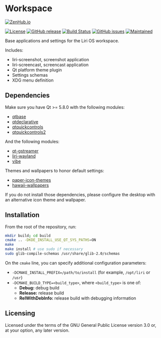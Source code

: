 Workspace
=========

[![ZenHub.io](https://img.shields.io/badge/supercharged%20by-zenhub.io-blue.svg)](https://zenhub.io)

[![License](https://img.shields.io/badge/license-GPLv3.0-blue.svg)](https://www.gnu.org/licenses/gpl-3.0.html)
[![GitHub release](https://img.shields.io/github/release/lirios/workspace.svg)](https://github.com/lirios/workspace)
[![Build Status](https://travis-ci.org/lirios/workspace.svg?branch=develop)](https://travis-ci.org/lirios/workspace)
[![GitHub issues](https://img.shields.io/github/issues/lirios/workspace.svg)](https://github.com/lirios/workspace/issues)
[![Maintained](https://img.shields.io/maintenance/yes/2016.svg)](https://github.com/lirios/workspace/commits/develop)

Base applications and settings for the Liri OS workspace.

Includes:

* liri-screenshot, screenshot application
* liri-screencast, screencast application
* Qt platform theme plugin
* Settings schemas
* XDG menu definition

## Dependencies

Make sure you have Qt >= 5.8.0 with the following modules:

 * [qtbase](http://code.qt.io/cgit/qt/qtbase.git)
 * [qtdeclarative](http://code.qt.io/cgit/qt/qtdeclarative.git)
 * [qtquickcontrols](http://code.qt.io/cgit/qt/qtquickcontrols.git)
 * [qtquickcontrols2](http://code.qt.io/cgit/qt/qtquickcontrols2.git)

And the following modules:

 * [qt-gstreamer](https://cgit.freedesktop.org/gstreamer/qt-gstreamer)
 * [liri-wayland](https://github.com/lirios/wayland.git)
 * [vibe](https://github.com/lirios/vibe.git)

Themes and wallpapers to honor default settings:

 * [paper-icon-themes](https://github.com/snwh/paper-icon-theme)
 * [hawaii-wallpapers](https://github.com/hawaii-desktop/hawaii-wallpapers)

If you do not install those dependencies, please configure the desktop with an
alternative icon theme and wallpaper.

## Installation

From the root of the repository, run:

```sh
mkdir build; cd build
cmake .. -DKDE_INSTALL_USE_QT_SYS_PATHS=ON
make
make install # use sudo if necessary
sudo glib-compile-schemas /usr/share/glib-2.0/schemas
```

On the `cmake` line, you can specify additional configuration parameters:

 * `-DCMAKE_INSTALL_PREFIX=/path/to/install` (for example, `/opt/liri` or `/usr`)
 * `-DCMAKE_BUILD_TYPE=<build_type>`, where `<build_type>` is one of:
   * **Debug:** debug build
   * **Release:** release build
   * **RelWithDebInfo:** release build with debugging information

## Licensing

Licensed under the terms of the GNU General Public License version 3.0 or,
at your option, any later version.
